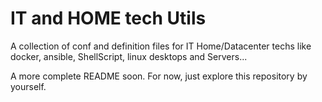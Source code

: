 # IT and HOME tech Utils

A collection of conf and definition files for IT Home/Datacenter techs like docker, ansible, ShellScript, linux desktops and Servers...

A more complete README soon. For now, just explore this repository by yourself.